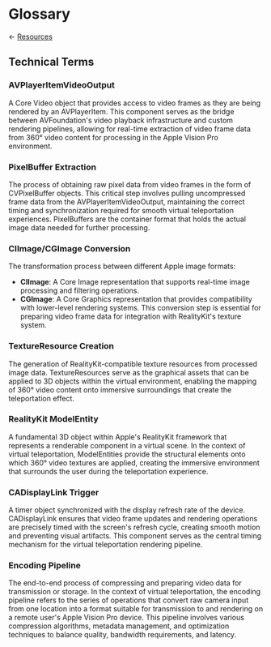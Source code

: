 
# Glossary

← [Resources](docs/resources.md)

## Technical Terms

### AVPlayerItemVideoOutput
A Core Video object that provides access to video frames as they are being rendered by an AVPlayerItem. This component serves as the bridge between AVFoundation's video playback infrastructure and custom rendering pipelines, allowing for real-time extraction of video frame data from 360° video content for processing in the Apple Vision Pro environment.

### PixelBuffer Extraction
The process of obtaining raw pixel data from video frames in the form of CVPixelBuffer objects. This critical step involves pulling uncompressed frame data from the AVPlayerItemVideoOutput, maintaining the correct timing and synchronization required for smooth virtual teleportation experiences. PixelBuffers are the container format that holds the actual image data needed for further processing.

### CIImage/CGImage Conversion
The transformation process between different Apple image formats:
- **CIImage**: A Core Image representation that supports real-time image processing and filtering operations.
- **CGImage**: A Core Graphics representation that provides compatibility with lower-level rendering systems.
This conversion step is essential for preparing video frame data for integration with RealityKit's texture system.

### TextureResource Creation
The generation of RealityKit-compatible texture resources from processed image data. TextureResources serve as the graphical assets that can be applied to 3D objects within the virtual environment, enabling the mapping of 360° video content onto immersive surroundings that create the teleportation effect.

### RealityKit ModelEntity
A fundamental 3D object within Apple's RealityKit framework that represents a renderable component in a virtual scene. In the context of virtual teleportation, ModelEntities provide the structural elements onto which 360° video textures are applied, creating the immersive environment that surrounds the user during the teleportation experience.

### CADisplayLink Trigger
A timer object synchronized with the display refresh rate of the device. CADisplayLink ensures that video frame updates and rendering operations are precisely timed with the screen's refresh cycle, creating smooth motion and preventing visual artifacts. This component serves as the central timing mechanism for the virtual teleportation rendering pipeline.

### Encoding Pipeline
The end-to-end process of compressing and preparing video data for transmission or storage. In the context of virtual teleportation, the encoding pipeline refers to the series of operations that convert raw camera input from one location into a format suitable for transmission to and rendering on a remote user's Apple Vision Pro device. This pipeline involves various compression algorithms, metadata management, and optimization techniques to balance quality, bandwidth requirements, and latency.
